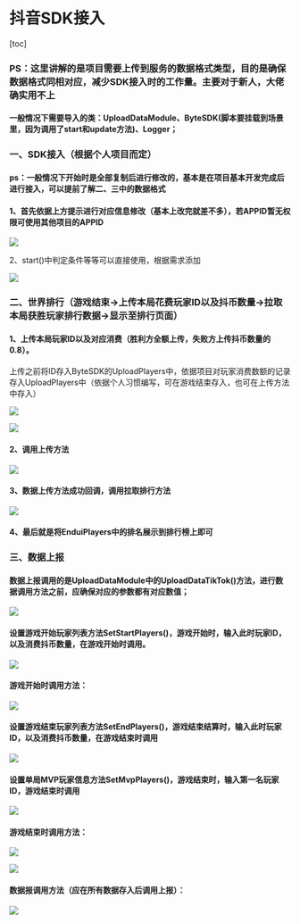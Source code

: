 # 抖音SDK接入
[toc]

### PS：这里讲解的是项目需要上传到服务的数据格式类型，目的是确保数据格式同相对应，减少SDK接入时的工作量。主要对于新人，大佬确实用不上

#### 一般情况下需要导入的类：UploadDataModule、ByteSDK(脚本要挂载到场景里，因为调用了start和update方法)、Logger；

### 一、SDK接入（根据个人项目而定）

#### ps：一般情况下开始时是全部复制后进行修改的，基本是在项目基本开发完成后进行接入，可以提前了解二、三中的数据格式

#### 1、首先依据上方提示进行对应信息修改（基本上改完就差不多），若APPID暂无权限可使用其他项目的APPID

![](https://secure2.wostatic.cn/static/sQgFM5VoNp8ZDAM4pAwrLk/image.png?auth_key=1682152221-2w9fH7NwcAmN1epdbcUL7S-0-fcae558eaa4d3b06f1e88bce8b671bd4)

2、start()中判定条件等等可以直接使用，根据需求添加

![](https://secure2.wostatic.cn/static/gRhEqFCb4PW2ypjp4AZWjJ/image.png?auth_key=1682152221-4TBAhNivX9viw639m1CmEi-0-fe15e8b027efaeabd0c5f42fdecdbe91)

### 二、世界排行（游戏结束→上传本局花费玩家ID以及抖币数量→拉取本局获胜玩家排行数据→显示至排行页面）

#### 1、上传本局玩家ID以及对应消费（胜利方全额上传，失败方上传抖币数量的0.8）。

上传之前将ID存入ByteSDK的UploadPlayers中，依据项目对玩家消费数额的记录存入UploadPlayers中（依据个人习惯编写，可在游戏结束存入，也可在上传方法中存入）

![](https://secure2.wostatic.cn/static/dBLzu4KFD6aa4328kZnUXP/image.png?auth_key=1682152221-wkL5Hdvfa31BbvWRahT2kn-0-ec190587335d4cf14e6e2fb491261b80)

![](https://secure2.wostatic.cn/static/u6QqMUwcwsa6QytKiLKtkK/image.png?auth_key=1682152221-4yyVv3Muq3usXLAjHQZYRg-0-db299fa352edf5b654a8efa076c6a9f4)

#### 2、调用上传方法

![](https://secure2.wostatic.cn/static/gMxb5FHPHmg3w4doFjt3iK/image.png?auth_key=1682152221-8hBTJWJ5eES2php7o1kvmy-0-303f585b9cf5104f45770165df7bfaaf)

#### 3、数据上传方法成功回调，调用拉取排行方法

![](https://secure2.wostatic.cn/static/p3S4cpyLyvrjDSWWuq6CVe/image.png?auth_key=1682152221-uJccUS49a51DosqW4eKgZW-0-1ae6e734e687fbccebae5ac9c4f5aba1)

#### 4、最后就是将EnduiPlayers中的排名展示到排行榜上即可

### 三、数据上报

#### 数据上报调用的是UploadDataModule中的UploadDataTikTok()方法，进行数据调用方法之前，应确保对应的参数都有对应数值；

![](https://secure2.wostatic.cn/static/7194ytEuEeK9qFD6x2zNET/image.png?auth_key=1682152222-t9VVuhu7wreYYedEugmuvm-0-373873dd061e6bedbe8b2e6946dbecd4)

#### 设置游戏开始玩家列表方法SetStartPlayers()，游戏开始时，输入此时玩家ID，以及消费抖币数量，在游戏开始时调用。

![](https://secure2.wostatic.cn/static/dfQh4uPgLZjYPpM75PzE6k/image.png?auth_key=1682152222-opupuTwkt4aTNtvzZf8C6V-0-a6eb5041535f14ee26041026565644bf)

#### 游戏开始时调用方法：

![](https://secure2.wostatic.cn/static/8Rj6KCVhNs9LKEhzLAntEe/image.png?auth_key=1682152222-wPLu4pM5vhYeS8cTtWTbqe-0-b93f4df685f85e92c4beae722620ccda)

#### 设置游戏结束玩家列表方法SetEndPlayers()，游戏结束结算时，输入此时玩家ID，以及消费抖币数量，在游戏结束时调用

![](https://secure2.wostatic.cn/static/mtTSUTPz3CeCkZ6T1pTem1/image.png?auth_key=1682152222-cu94dr6dYc1TCgFfqa3GkL-0-b60cc512165e2d9c3b439093b3d20bf7)

#### 设置单局MVP玩家信息方法SetMvpPlayers()，游戏结束时，输入第一名玩家ID，游戏结束时调用

![](https://secure2.wostatic.cn/static/cRaJWNCriXimZDx97xayis/image.png?auth_key=1682152222-myxuDqhdHhGR9Lai5zTVgX-0-a7c5cd688328bfb776de781a6090a35f)

#### 游戏结束时调用方法：

![](https://secure2.wostatic.cn/static/oYrfdpZbmtnCH2AVDE8gy1/image.png?auth_key=1682152222-52EXEdjrYN1CvxGzQXvFNW-0-333a5f2f2d4b783e81217249feb7ac93)

![](https://secure2.wostatic.cn/static/6pBzkDVivcJQJwKt78hcM5/image.png?auth_key=1682152222-aPJzsggcV9FEP5gtFEuDsk-0-93bbd3f5d156e6f105e9f4a586ee1971)

#### 数据报调用方法（应在所有数据存入后调用上报）：

![](https://secure2.wostatic.cn/static/sdvJ9MzVtzpVqYFBtNi8kB/image.png?auth_key=1682152222-ibSdebsMzkBv1Yt45o4FhG-0-1378d069cd9f238b106244c62fc2d925)